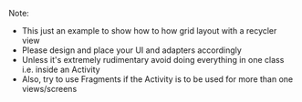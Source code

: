 Note:

- This just an example to show how to how grid layout with a recycler view
- Please design and place your UI and adapters accordingly
- Unless it's extremely rudimentary avoid doing everything in one class i.e. inside an Activity
- Also, try to use Fragments if the Activity is to be used for more than one views/screens